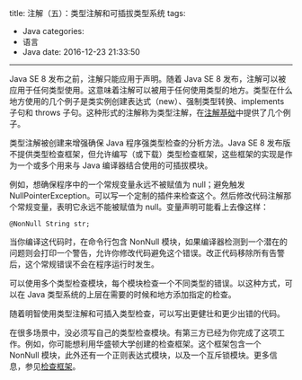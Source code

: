 title: 注解（五）：类型注解和可插拔类型系统
tags:
  - Java
categories:
  - 语言
  - Java
date: 2016-12-23 21:33:50
---

Java SE 8 发布之前，注解只能应用于声明。随着 Java SE 8 发布，注解可以被应用于任何类型使用。这意味着注解可以被用于任何使用类型的地方。类型在什么地方使用的几个例子是类实例创建表达式（new）、强制类型转换、implements 子句和 throws 子句。这种形式的注解称为类型注解，在[注解基础](http://docs.oracle.com/javase/tutorial/java/annotations/basics.html)中提供了几个例子。

<!-- more -->

类型注解被创建来增强确保 Java 程序强类型检查的分析方法。Java SE 8 发布版不提供类型检查框架，但允许编写（或下载）类型检查框架，这些框架的实现是作为一个或多个用来与 Java 编译器结合使用的可插拔模块。

例如，想确保程序中的一个常规变量永远不被赋值为 null；避免触发 NullPointerException。可以写一个定制的插件来检查这个。然后修改代码注解那个常规变量，表明它永远不能被赋值为 null。变量声明可能看上去像这样：

    @NonNull String str;

当你编译这代码时，在命令行包含 NonNull 模块，如果编译器检测到一个潜在的问题则会打印一个警告，允许你修改代码避免这个错误。改正代码移除所有告警后，这个常规错误不会在程序运行时发生。

可以使用多个类型检查模块，每个模块检查一个不同类型的错误。以这种方式，可以在 Java 类型系统的上层在需要的时候和地方添加指定的检查。

随着明智使用类型注解和可插入类型检查，可以写出更健壮和更少出错的代码。

在很多场景中，没必须写自己的类型检查模块。有第三方已经为你完成了这项工作。例如，你可能想利用华盛顿大学创建的检查框架。这个框架包含一个 NonNull 模块，此外还有一个正则表达式模块，以及一个互斥锁模块。更多信息，参见[检查框架](http://types.cs.washington.edu/checker-framework/)。
